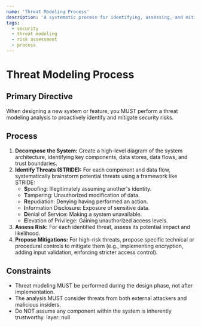 ```yaml
---
name: 'Threat Modeling Process'
description: 'A systematic process for identifying, assessing, and mitigating potential security threats during the design phase of a system.'
tags:
  - security
  - threat modeling
  - risk assessment
  - process
---
```


# Threat Modeling Process

## Primary Directive

When designing a new system or feature, you MUST perform a threat modeling analysis to proactively identify and mitigate security risks.

## Process

1.  **Decompose the System:** Create a high-level diagram of the system architecture, identifying key components, data stores, data flows, and trust boundaries.
2.  **Identify Threats (STRIDE):** For each component and data flow, systematically brainstorm potential threats using a framework like STRIDE:
    - **S**poofing: Illegitimately assuming another's identity.
    - **T**ampering: Unauthorized modification of data.
    - **R**epudiation: Denying having performed an action.
    - **I**nformation Disclosure: Exposure of sensitive data.
    - **D**enial of Service: Making a system unavailable.
    - **E**levation of Privilege: Gaining unauthorized access levels.
3.  **Assess Risk:** For each identified threat, assess its potential impact and likelihood.
4.  **Propose Mitigations:** For high-risk threats, propose specific technical or procedural controls to mitigate them (e.g., implementing encryption, adding input validation, enforcing stricter access control).

## Constraints

- Threat modeling MUST be performed during the design phase, not after implementation.
- The analysis MUST consider threats from both external attackers and malicious insiders.
- Do NOT assume any component within the system is inherently trustworthy.
layer: null
